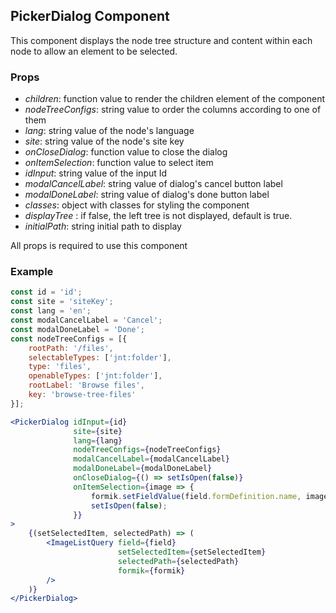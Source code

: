 ## PickerDialog Component

This component displays the node tree structure and content within each node to allow an element to be selected.

### Props

-   _children_: function value to render the children element of the component
-   _nodeTreeConfigs_: string value to order the columns according to one of them
-   _lang_: string value of the node's language
-   _site_: string value of the node's site key
-   _onCloseDialog_: function value to close the dialog
-   _onItemSelection_: function value to select item
-   _idInput_: string value of the input Id
-   _modalCancelLabel_: string value of dialog's cancel button label
-   _modalDoneLabel_: string value of dialog's done button label
-   _classes_: object with classes for styling the component
-   _displayTree_ : if false, the left tree is not displayed, default is true.
-   _initialPath_: string initial path to display

All props is required to use this component

### Example

```jsx
const id = 'id';
const site = 'siteKey';
const lang = 'en';
const modalCancelLabel = 'Cancel';
const modalDoneLabel = 'Done';
const nodeTreeConfigs = [{
    rootPath: '/files',
    selectableTypes: ['jnt:folder'],
    type: 'files',
    openableTypes: ['jnt:folder'],
    rootLabel: 'Browse files',
    key: 'browse-tree-files'
}];

<PickerDialog idInput={id}
              site={site}
              lang={lang}
              nodeTreeConfigs={nodeTreeConfigs}
              modalCancelLabel={modalCancelLabel}
              modalDoneLabel={modalDoneLabel}
              onCloseDialog={() => setIsOpen(false)}
              onItemSelection={image => {
                  formik.setFieldValue(field.formDefinition.name, image[0].uuid, true);
                  setIsOpen(false);
              }}
>
    {(setSelectedItem, selectedPath) => (
        <ImageListQuery field={field}
                        setSelectedItem={setSelectedItem}
                        selectedPath={selectedPath}
                        formik={formik}
        />
    )}
</PickerDialog>
```
